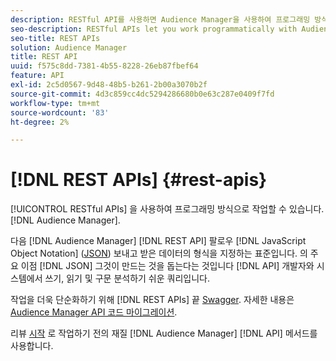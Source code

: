 ```yaml
---
description: RESTful API를 사용하면 Audience Manager을 사용하여 프로그래밍 방식으로 작업할 수 있습니다.
seo-description: RESTful APIs let you work programmatically with Audience Manager.
seo-title: REST APIs
solution: Audience Manager
title: REST API
uuid: f575c8dd-7381-4b55-8228-26eb87fbef64
feature: API
exl-id: 2c5d0567-9d48-48b5-b261-2b00a3070b2f
source-git-commit: 4d3c859cc4dc5294286680b0e63c287e0409f7fd
workflow-type: tm+mt
source-wordcount: '83'
ht-degree: 2%

---
```


# [!DNL REST APIs] {#rest-apis}

[!UICONTROL RESTful APIs] 을 사용하여 프로그래밍 방식으로 작업할 수 있습니다. [!DNL Audience Manager].

다음 [!DNL Audience Manager] [!DNL REST API] 팔로우 [!DNL JavaScript Object Notation] ([JSON](https://www.json.org/)) 보내고 받은 데이터의 형식을 지정하는 표준입니다. 의 주요 이점 [!DNL JSON] 그것이 만드는 것을 돕는다는 것입니다 [!DNL API] 개발자와 시스템에서 쓰기, 읽기 및 구문 분석하기 쉬운 쿼리입니다.

작업을 더욱 단순화하기 위해 [!DNL REST APIs] 끝 [Swagger](https://swagger.io/solutions/api-documentation/). 자세한 내용은 [Audience Manager API 코드 마이그레이션](/help/using/api/api-swagger-migration.md).

리뷰 [시작](../../api/rest-api-main/aam-api-getting-started.md#getting-started-with-rest-apis) 로 작업하기 전의 재질 [!DNL Audience Manager] [!DNL API] 메서드를 사용합니다.
